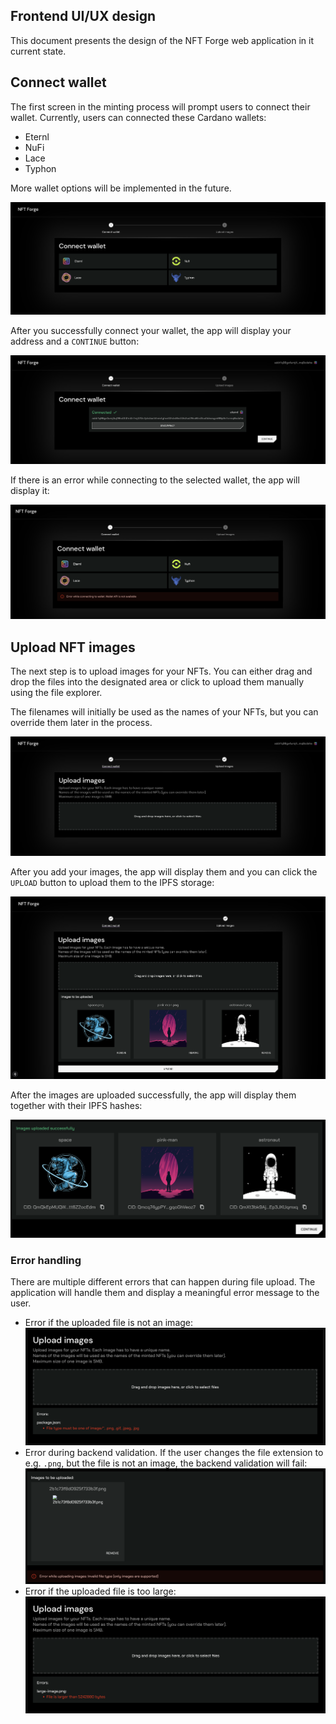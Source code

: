 ## Frontend UI/UX design

This document presents the design of the NFT Forge web application in it current state.

## Connect wallet

The first screen in the minting process will prompt users to connect their wallet. Currently, users can connected these Cardano wallets:

- Eternl
- NuFi
- Lace
- Typhon

More wallet options will be implemented in the future.

![Connect wallet](./assets/design-sketches/connect-wallet.png)

After you successfully connect your wallet, the app will display your address and a `CONTINUE` button:

![Wallet connected](./assets/design-sketches/wallet-connected.png)

If there is an error while connecting to the selected wallet, the app will display it:

![Connect wallet error](assets/design-sketches/connect-wallet-error.png)

## Upload NFT images

The next step is to upload images for your NFTs. You can either drag and drop the files into the designated area or click to upload them manually using the file explorer.

The filenames will initially be used as the names of your NFTs, but you can override them later in the process.

![Upload images](./assets/design-sketches/upload-images.png)

After you add your images, the app will display them and you can click the `UPLOAD` button to upload them to the IPFS storage:

![Images to the uploaded](./assets/design-sketches/images-to-be-uploaded.png)

After the images are uploaded successfully, the app will display them together with their IPFS hashes:

![Images uploaded](./assets/design-sketches/images-uploaded.png)

### Error handling

There are multiple different errors that can happen during file upload. The application will handle them and display a meaningful error message to the user.

- Error if the uploaded file is not an image:
  ![Not an image](assets/design-sketches/image-upload-not-an-image-error.png)
- Error during backend validation. If the user changes the file extension to e.g. `.png`, but the file is not an image, the backend validation will fail:
  ![Not an image](assets/design-sketches/image-upload-not-an-image-backend-error.png)
- Error if the uploaded file is too large:
  ![Image too large](assets/design-sketches/image-upload-too-large-error.png)
